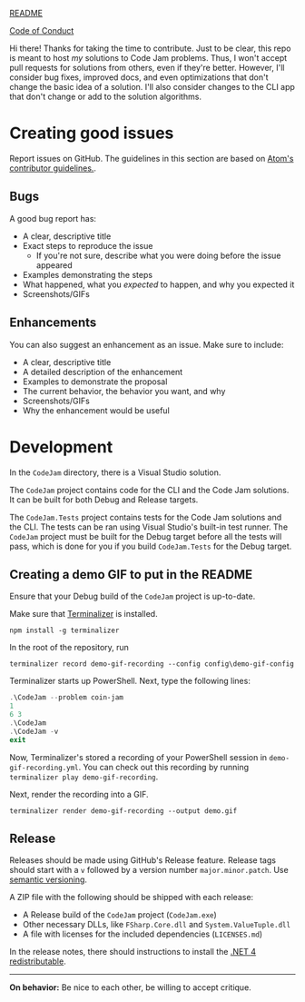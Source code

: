 [README](./README.md)

[Code of Conduct](./CODE_OF_CONDUCT.md)

Hi there! Thanks for taking the time to contribute. Just to be clear, this repo
is meant to host *my* solutions to Code Jam problems. Thus, I won't accept pull
requests for solutions from others, even if they're better. However, I'll
consider bug fixes, improved docs, and even optimizations that don't change the
basic idea of a solution. I'll also consider changes to the CLI app that don't
change or add to the solution algorithms.

# Creating good issues

Report issues on GitHub. The guidelines in this section are based on [Atom's
contributor
guidelines.](https://github.com/atom/atom/blob/master/CONTRIBUTING.md).

## Bugs

A good bug report has:

* A clear, descriptive title
* Exact steps to reproduce the issue
  * If you're not sure, describe what you were doing before the issue appeared
* Examples demonstrating the steps
* What happened, what you *expected* to happen, and why you expected it
* Screenshots/GIFs

## Enhancements

You can also suggest an enhancement as an issue. Make sure to include:

* A clear, descriptive title
* A detailed description of the enhancement
* Examples to demonstrate the proposal
* The current behavior, the behavior you want, and why
* Screenshots/GIFs
* Why the enhancement would be useful

# Development

In the `CodeJam` directory, there is a Visual Studio solution.

The `CodeJam` project contains code for the CLI and the Code Jam solutions. It
can be built for both Debug and Release targets.

The `CodeJam.Tests` project contains tests for the Code Jam solutions and the
CLI. The tests can be ran using Visual Studio's built-in test runner. The
`CodeJam` project must be built for the Debug target before all the tests will
pass, which is done for you if you build `CodeJam.Tests` for the Debug target.

## Creating a demo GIF to put in the README

Ensure that your Debug build of the `CodeJam` project is up-to-date.

Make sure that [Terminalizer](https://github.com/faressoft/terminalizer) is
installed.

```batchfile
npm install -g terminalizer
```

In the root of the repository, run

```batchfile
terminalizer record demo-gif-recording --config config\demo-gif-config
```

Terminalizer starts up PowerShell. Next, type the following lines:

```powershell
.\CodeJam --problem coin-jam
1
6 3
.\CodeJam
.\CodeJam -v
exit
```

Now, Terminalizer's stored a recording of your PowerShell session in
`demo-gif-recording.yml`. You can check out this recording by running
`terminalizer play demo-gif-recording`.

Next, render the recording into a GIF.

```batchfile
terminalizer render demo-gif-recording --output demo.gif
```

## Release

Releases should be made using GitHub's Release feature. Release tags should
start with a `v` followed by a version number `major.minor.patch`. Use
[semantic versioning](https://semver.org/spec/v2.0.0.html).

A ZIP file with the following should be shipped with each release:

* A Release build of the `CodeJam` project (`CodeJam.exe`)
* Other necessary DLLs, like `FSharp.Core.dll` and `System.ValueTuple.dll`
* A file with licenses for the included dependencies (`LICENSES.md`)

In the release notes, there should instructions to install the [.NET 4
redistributable](https://www.microsoft.com/en-us/download/details.aspx?id=17718).

---

**On behavior:** Be nice to each other, be willing to accept critique.
